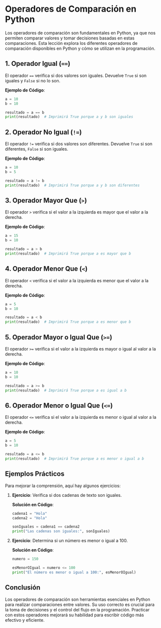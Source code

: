 # Operadores de Comparación en Python

Los operadores de comparación son fundamentales en Python, ya que nos permiten comparar valores y tomar decisiones basadas en estas comparaciones. Esta lección explora los diferentes operadores de comparación disponibles en Python y cómo se utilizan en la programación.

## 1. Operador Igual (`==`)

El operador `==` verifica si dos valores son iguales. Devuelve `True` si son iguales y `False` si no lo son.

**Ejemplo de Código**:

```python
a = 10
b = 10

resultado = a == b
print(resultado)  # Imprimirá True porque a y b son iguales
```

## 2. Operador No Igual (`!=`)

El operador `!=` verifica si dos valores son diferentes. Devuelve `True` si son diferentes, `False` si son iguales.

**Ejemplo de Código**:

```python
a = 10
b = 5

resultado = a != b
print(resultado)  # Imprimirá True porque a y b son diferentes
```

## 3. Operador Mayor Que (`>`)

El operador `>` verifica si el valor a la izquierda es mayor que el valor a la derecha.

**Ejemplo de Código**:

```python
a = 15
b = 10

resultado = a > b
print(resultado)  # Imprimirá True porque a es mayor que b
```

## 4. Operador Menor Que (`<`)

El operador `<` verifica si el valor a la izquierda es menor que el valor a la derecha.

**Ejemplo de Código**:

```python
a = 5
b = 10

resultado = a < b
print(resultado)  # Imprimirá True porque a es menor que b
```

## 5. Operador Mayor o Igual Que (`>=`)

El operador `>=` verifica si el valor a la izquierda es mayor o igual al valor a la derecha.

**Ejemplo de Código**:

```python
a = 10
b = 10

resultado = a >= b
print(resultado)  # Imprimirá True porque a es igual a b
```

## 6. Operador Menor o Igual Que (`<=`)

El operador `<=` verifica si el valor a la izquierda es menor o igual al valor a la derecha.

**Ejemplo de Código**:

```python
a = 5
b = 10

resultado = a <= b
print(resultado)  # Imprimirá True porque a es menor o igual a b
```

## Ejemplos Prácticos

Para mejorar la comprensión, aquí hay algunos ejercicios:

1. **Ejercicio**: Verifica si dos cadenas de texto son iguales.

   **Solución en Código**:

   ```python
   cadena1 = "Hola"
   cadena2 = "Hola"

   sonIguales = cadena1 == cadena2
   print("Las cadenas son iguales:", sonIguales)
   ```

2. **Ejercicio**: Determina si un número es menor o igual a 100.

   **Solución en Código**:

   ```python
   numero = 150

   esMenorOIgual = numero <= 100
   print("El número es menor o igual a 100:", esMenorOIgual)
   ```

## Conclusión

Los operadores de comparación son herramientas esenciales en Python para realizar comparaciones entre valores. Su uso correcto es crucial para la toma de decisiones y el control del flujo en la programación. Practicar con estos operadores mejorará su habilidad para escribir código más efectivo y eficiente.
